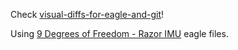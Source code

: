 Check [visual-diffs-for-eagle-and-git](https://github.com/hurik/visual-diffs-for-eagle-and-git)!

Using [9 Degrees of Freedom - Razor IMU](http://www.sparkfun.com/products/10736) eagle files.